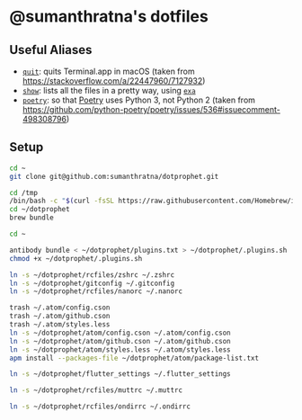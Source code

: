 # @sumanthratna's dotfiles

## Useful Aliases

-   [`quit`](./aliases/quit): quits Terminal.app in macOS (taken from <https://stackoverflow.com/a/22447960/7127932>)
-   [`show`](./aliases/show): lists all the files in a pretty way, using [`exa`](https://the.exa.website/)
-   [`poetry`](./aliases/poetry): so that [Poetry](https://python-poetry.org/) uses Python 3, not Python 2 (taken from <https://github.com/python-poetry/poetry/issues/536#issuecomment-498308796>)

## Setup

```zsh
cd ~
git clone git@github.com:sumanthratna/dotprophet.git

cd /tmp
/bin/bash -c "$(curl -fsSL https://raw.githubusercontent.com/Homebrew/install/master/install.sh)"
cd ~/dotprophet
brew bundle

cd ~

antibody bundle < ~/dotprophet/plugins.txt > ~/dotprophet/.plugins.sh
chmod +x ~/dotprophet/.plugins.sh

ln -s ~/dotprophet/rcfiles/zshrc ~/.zshrc
ln -s ~/dotprophet/gitconfig ~/.gitconfig
ln -s ~/dotprophet/rcfiles/nanorc ~/.nanorc

trash ~/.atom/config.cson
trash ~/.atom/github.cson
trash ~/.atom/styles.less
ln -s ~/dotprophet/atom/config.cson ~/.atom/config.cson
ln -s ~/dotprophet/atom/github.cson ~/.atom/github.cson
ln -s ~/dotprophet/atom/styles.less ~/.atom/styles.less
apm install --packages-file ~/dotprophet/atom/package-list.txt

ln -s ~/dotprophet/flutter_settings ~/.flutter_settings

ln -s ~/dotprophet/rcfiles/muttrc ~/.muttrc

ln -s ~/dotprophet/rcfiles/ondirrc ~/.ondirrc
```
